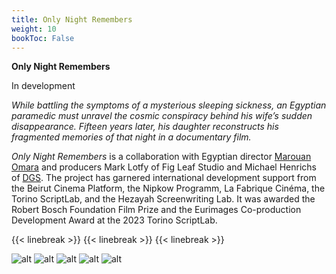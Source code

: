 ```yaml
---
title: Only Night Remembers
weight: 10
bookToc: False
---
```


**Only Night Remembers**

In development

*While battling the symptoms of a mysterious sleeping sickness, an Egyptian paramedic must unravel the cosmic conspiracy behind his wife’s sudden disappearance. Fifteen years later, his daughter reconstructs his fragmented memories of that night in a documentary film.*

*Only Night Remembers* is a collaboration with Egyptian director [Marouan Omara](https://www.marouanomara.com/) and producers Mark Lotfy of Fig Leaf Studio and Michael Henrichs of [DGS](https://die-gesellschaft.de/cms/). The project has garnered international development support from the Beirut Cinema Platform, the Nipkow Programm, La Fabrique Cinéma, the Torino ScriptLab, and the Hezayah Screenwriting Lab. It was awarded the Robert Bosch Foundation Film Prize and the Eurimages Co-production Development Award at the 2023 Torino ScriptLab.


{{< linebreak >}}
{{< linebreak >}}
{{< linebreak >}}

![alt](/ONR/eclipse.jpg)
![alt](/ONR/ONR5.jpg)
![alt](/ONR/ONR7.jpg)
![alt](/ONR/ONR6.jpg)
![alt](/ONR/ONR3.jpg)


